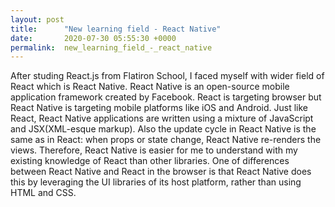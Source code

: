 ```yaml
---
layout: post
title:      "New learning field - React Native"
date:       2020-07-30 05:55:30 +0000
permalink:  new_learning_field_-_react_native
---
```


After studing React.js from Flatiron School, I faced myself with wider field of React which is React Native. React Native is an open-source mobile application framework created by Facebook. React is targeting browser but React Native is targeting mobile platforms like iOS and Android. Just like React, React Native applications are written using a mixture of JavaScript and JSX(XML-esque markup). Also the update cycle in React Native is the same as in React: when props or state change, React Native re-renders the views. Therefore, React Native is easier for me to understand with my existing knowledge of React than other libraries. One of differences between React Native and React in the browser is that React Native does this by leveraging the UI libraries of its host platform, rather than using HTML and CSS. 



